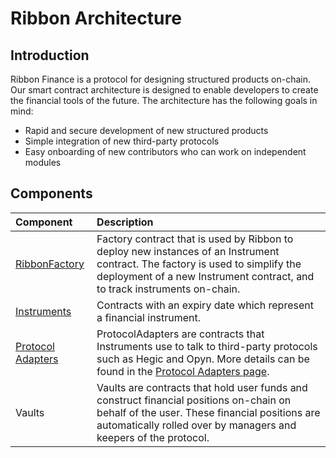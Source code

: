 # Ribbon Architecture

## Introduction

Ribbon Finance is a protocol for designing structured products on-chain. Our smart contract architecture is designed to enable developers to create the financial tools of the future. The architecture has the following goals in mind:

* Rapid and secure development of new structured products
* Simple integration of new third-party protocols
* Easy onboarding of new contributors who can work on independent modules

## Components

| Component | Description |
| :--- | :--- |
| [RibbonFactory](ribbon-factory.md) | Factory contract that is used by Ribbon to deploy new instances of an Instrument contract. The factory is used to simplify the deployment of a new Instrument contract, and to track instruments on-chain. |
| [Instruments](instrument-contracts.md) | Contracts with an expiry date which represent a financial instrument. |
| [Protocol Adapters](protocol-adapters.md) | ProtocolAdapters are contracts that Instruments use to talk to third-party protocols such as Hegic and Opyn. More details can be found in the [Protocol Adapters page](protocol-adapters.md). |
| Vaults | Vaults are contracts that hold user funds and construct financial positions on-chain on behalf of the user. These financial positions are automatically rolled over by managers and keepers of the protocol. |



